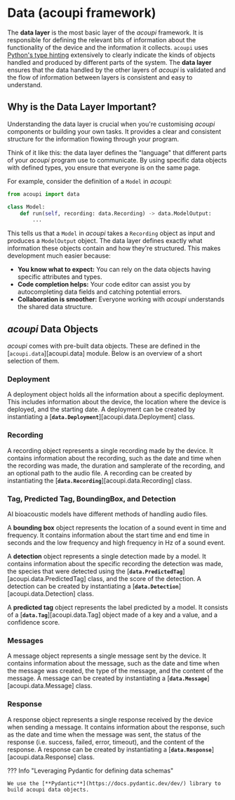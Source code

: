 # Data (acoupi framework)

The **data layer** is the most basic layer of the _acoupi_ framework.
It is responsible for defining the relevant bits of information about the functionality of the device and the information it collects.
`acoupi` uses [Python's type hinting](https://docs.python.org/3/library/typing.html) extensively to clearly indicate the kinds of objects handled and produced by different parts of the system.
The **data layer** ensures that the data handled by the other layers of _acoupi_ is validated and the flow of information between layers is consistent and easy to understand.

## Why is the Data Layer Important?

Understanding the data layer is crucial when you're customising _acoupi_ components or building your own tasks.
It provides a clear and consistent structure for the information flowing through your program.

Think of it like this: the data layer defines the "language" that different parts of your _acoupi_ program use to communicate.
By using specific data objects with defined types, you ensure that everyone is on the same page.

For example, consider the definition of a `Model` in _acoupi_:

```python
from acoupi import data

class Model:
    def run(self, recording: data.Recording) -> data.ModelOutput:
        ...
```

This tells us that a `Model` in _acoupi_ takes a `Recording` object as input and produces a `ModelOutput` object.
The data layer defines exactly what information these objects contain and how they're structured.
This makes development much easier because:

- **You know what to expect:** You can rely on the data objects having specific attributes and types.
- **Code completion helps:** Your code editor can assist you by autocompleting data fields and catching potential errors.
- **Collaboration is smoother:** Everyone working with _acoupi_ understands the shared data structure.

## _acoupi_ Data Objects

_acoupi_ comes with pre-built data objects.
These are defined in the [`acoupi.data`][acoupi.data] module.
Below is an overview of a short selection of them.

### Deployment

A deployment object holds all the information about a specific deployment.
This includes information about the device, the location where the device is deployed, and the starting date.
A deployment can be created by instantiating a [**`data.Deployment`**][acoupi.data.Deployment] class.

### Recording

A recording object represents a single recording made by the device.
It contains information about the recording, such as the date and time when the recording was made, the duration and samplerate of the recording, and an optional path to the audio file.
A recording can be created by instantiating the [**`data.Recording`**][acoupi.data.Recording] class.

### Tag, Predicted Tag, BoundingBox, and Detection

AI bioacoustic models have different methods of handling audio files.

A **bounding box** object represents the location of a sound event in time and frequency.
It contains information about the start time and end time in seconds and the low frequency and high frequency in Hz of a sound event.

A **detection** object represents a single detection made by a model.
It contains information about the specific recording the detection was made, the species that were detected using the [**`data.PredictedTag`**][acoupi.data.PredictedTag] class, and the score of the detection.
A detection can be created by instantiating a [**`data.Detection`**][acoupi.data.Detection] class.

A **predicted tag** object represents the label predicted by a model.
It consists of a [**`data.Tag`**][acoupi.data.Tag] object made of a key and a value, and a confidence score.

### Messages

A message object represents a single message sent by the device.
It contains information about the message, such as the date and time when the message was created, the type of the message, and the content of the message.
A message can be created by instantiating a [**`data.Message`**][acoupi.data.Message] class.

### Response

A response object represents a single response received by the device when sending a message.
It contains information about the response, such as the date and time when the message was sent, the status of the response (i.e. success, failed, error, timeout), and the content of the response.
A response can be created by instantiating a [**`data.Response`**][acoupi.data.Response] class.

??? Info "Leveraging Pydantic for defining data schemas"

    We use the [**Pydantic**](https://docs.pydantic.dev/dev/) library to build acoupi data objects.
